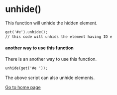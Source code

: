 # unhide()
This function will unhide the hidden element.
```markdown 
get('#e').unhide();
// this code will unhids the element having ID e
```
#### another way to use this function 
There is an another way to use this function.
```markdown 
unhide(get('#e '));
```
The above script can also unhide elements.

[Go to home page](https://baltej223.github.io/b.js/)
